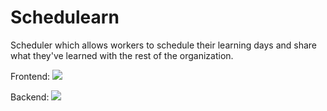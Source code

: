 # Schedulearn

Scheduler which allows workers to schedule their learning days and share what they've learned with the rest of the organization.

Frontend: ![](https://github.com/HuCaresTeam/schedulearn/workflows/Frontend-CI/badge.svg)

Backend: ![](https://github.com/HuCaresTeam/schedulearn/workflows/Backend-CI/badge.svg)
